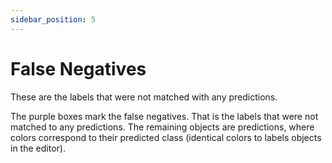 ```yaml
---
sidebar_position: 5
---
```


# False Negatives

These are the labels that were not matched with any predictions.

The purple boxes mark the false negatives. That is the labels that were not matched to any predictions. The remaining 
objects are predictions, where colors correspond to their predicted class (identical colors to labels objects in the editor).

